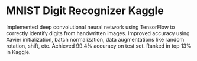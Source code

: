 # MNIST Digit Recognizer Kaggle

Implemented deep convolutional neural network using TensorFlow to correctly identify digits from handwritten images.
Improved accuracy using Xavier initialization, batch normalization, data augmentations like random rotation, shift, etc.
Achieved 99.4% accuracy on test set. 
Ranked in top 13% in Kaggle.
